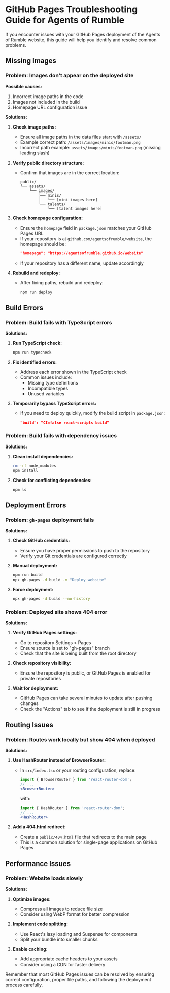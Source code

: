 # GitHub Pages Troubleshooting Guide for Agents of Rumble

If you encounter issues with your GitHub Pages deployment of the Agents of Rumble website, this guide will help you identify and resolve common problems.

## Missing Images

### Problem: Images don't appear on the deployed site

**Possible causes:**
1. Incorrect image paths in the code
2. Images not included in the build
3. Homepage URL configuration issue

**Solutions:**

1. **Check image paths:**
   - Ensure all image paths in the data files start with `/assets/`
   - Example correct path: `/assets/images/minis/footman.png`
   - Incorrect path example: `assets/images/minis/footman.png` (missing leading slash)

2. **Verify public directory structure:**
   - Confirm that images are in the correct location:
     ```
     public/
     └── assets/
         └── images/
             ├── minis/
             │   └── [mini images here]
             └── talents/
                 └── [talent images here]
     ```

3. **Check homepage configuration:**
   - Ensure the `homepage` field in `package.json` matches your GitHub Pages URL
   - If your repository is at `github.com/agentsofrumble/website`, the homepage should be:
     ```json
     "homepage": "https://agentsofrumble.github.io/website"
     ```
   - If your repository has a different name, update accordingly

4. **Rebuild and redeploy:**
   - After fixing paths, rebuild and redeploy:
     ```bash
     npm run deploy
     ```

## Build Errors

### Problem: Build fails with TypeScript errors

**Solutions:**

1. **Run TypeScript check:**
   ```bash
   npm run typecheck
   ```

2. **Fix identified errors:**
   - Address each error shown in the TypeScript check
   - Common issues include:
     - Missing type definitions
     - Incompatible types
     - Unused variables

3. **Temporarily bypass TypeScript errors:**
   - If you need to deploy quickly, modify the build script in `package.json`:
     ```json
     "build": "CI=false react-scripts build"
     ```

### Problem: Build fails with dependency issues

**Solutions:**

1. **Clean install dependencies:**
   ```bash
   rm -rf node_modules
   npm install
   ```

2. **Check for conflicting dependencies:**
   ```bash
   npm ls
   ```

## Deployment Errors

### Problem: `gh-pages` deployment fails

**Solutions:**

1. **Check GitHub credentials:**
   - Ensure you have proper permissions to push to the repository
   - Verify your Git credentials are configured correctly

2. **Manual deployment:**
   ```bash
   npm run build
   npx gh-pages -d build -m "Deploy website"
   ```

3. **Force deployment:**
   ```bash
   npx gh-pages -d build --no-history
   ```

### Problem: Deployed site shows 404 error

**Solutions:**

1. **Verify GitHub Pages settings:**
   - Go to repository Settings > Pages
   - Ensure source is set to "gh-pages" branch
   - Check that the site is being built from the root directory

2. **Check repository visibility:**
   - Ensure the repository is public, or GitHub Pages is enabled for private repositories

3. **Wait for deployment:**
   - GitHub Pages can take several minutes to update after pushing changes
   - Check the "Actions" tab to see if the deployment is still in progress

## Routing Issues

### Problem: Routes work locally but show 404 when deployed

**Solutions:**

1. **Use HashRouter instead of BrowserRouter:**
   - In `src/index.tsx` or your routing configuration, replace:
     ```jsx
     import { BrowserRouter } from 'react-router-dom';
     // ...
     <BrowserRouter>
     ```
     with:
     ```jsx
     import { HashRouter } from 'react-router-dom';
     // ...
     <HashRouter>
     ```

2. **Add a 404.html redirect:**
   - Create a `public/404.html` file that redirects to the main page
   - This is a common solution for single-page applications on GitHub Pages

## Performance Issues

### Problem: Website loads slowly

**Solutions:**

1. **Optimize images:**
   - Compress all images to reduce file size
   - Consider using WebP format for better compression

2. **Implement code splitting:**
   - Use React's lazy loading and Suspense for components
   - Split your bundle into smaller chunks

3. **Enable caching:**
   - Add appropriate cache headers to your assets
   - Consider using a CDN for faster delivery

Remember that most GitHub Pages issues can be resolved by ensuring correct configuration, proper file paths, and following the deployment process carefully.
